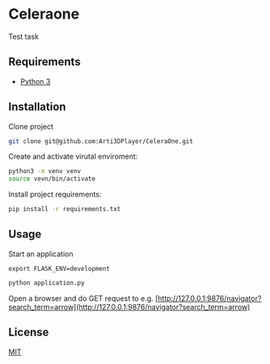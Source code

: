 # Celeraone

Test task

## Requirements

- [Python 3](https://www.python.org/downloads/)

## Installation
Clone project

```bash
git clone git@github.com:Arti3DPlayer/CeleraOne.git
```

Create and activate virutal enviroment:

```bash
python3 -m venv venv
source vevn/bin/activate
```

Install project requirements:

```bash
pip install -r requirements.txt
```

## Usage
Start an application

```
export FLASK_ENV=development
```

```python
python application.py
```

Open a browser and do GET request to e.g. [http://127.0.0.1:9876/navigator?search_term=arrow](http://127.0.0.1:9876/navigator?search_term=arrow)

## License
[MIT](https://choosealicense.com/licenses/mit/)